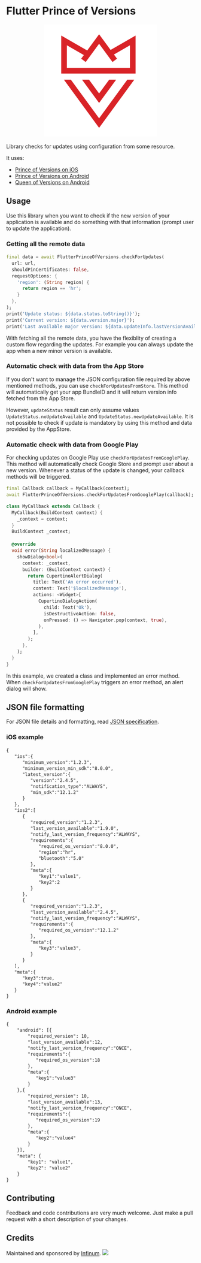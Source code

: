 # Flutter Prince of Versions

<p align="center">
    <img src="https://raw.githubusercontent.com/infinum/flutter-prince-of-versions/master/prince-of-versions.png" width="300" max-width="50%" alt="PoV"/>
</p>


Library checks for updates using configuration from some resource.

It uses:
 - [Prince of Versions on iOS](https://github.com/infinum/iOS-prince-of-versions)
 - [Prince of Versions on Android](https://github.com/infinum/Android-Prince-of-Versions)
 - [Queen of Versions on Android](https://github.com/infinum/Android-Prince-of-Versions/tree/master/queen-of-versions)

## Usage

Use this library when you want to check if the new version of your application is available and do something with that
information (prompt user to update the application).

### Getting all the remote data

```dart
final data = await FlutterPrinceOfVersions.checkForUpdates(
  url: url,
  shouldPinCertificates: false,
  requestOptions: {
    'region': (String region) {
      return region == 'hr';
    }
  },
);
print('Update status: ${data.status.toString()}');
print('Current version: ${data.version.major}');
print('Last available major version: ${data.updateInfo.lastVersionAvailable.major}');
```

With fetching all the remote data, you have the flexiblity of creating a custom flow regarding the updates.
For example you can always update the app when a new minor version is available.

### Automatic check with data from the App Store

If you don't want to manage the JSON configuration file required by above mentioned methods, you can use `checkForUpdatesFromStore`.
This method will automatically get your app BundleID and it will return version info fetched from the App Store.

However, `updateStatus` result can only assume values `UpdateStatus.noUpdateAvailable` and `UpdateStatus.newUpdateAvailable`.
It is not possible to check if update is mandatory by using this method and data provided by the AppStore.

### Automatic check with data from Google Play

For checking updates on Google Play use `checkForUpdatesFromGooglePlay`. This method will automatically check Google Store
and prompt user about a new version. Whenever a status of the update is changed, your callback methods will be triggered.

```dart
final Callback callback = MyCallback(context);
await FlutterPrinceOfVersions.checkForUpdatesFromGooglePlay(callback);
```

```dart
class MyCallback extends Callback {
  MyCallback(BuildContext context) {
    _context = context;
  }
  BuildContext _context;

  @override
  void error(String localizedMessage) {
    showDialog<bool>(
      context: _context,
      builder: (BuildContext context) {
        return CupertinoAlertDialog(
          title: Text('An error occurred'),
          content: Text('$localizedMessage'),
          actions: <Widget>[
            CupertinoDialogAction(
              child: Text('Ok'),
              isDestructiveAction: false,
              onPressed: () => Navigator.pop(context, true),
            ),
          ],
        );
      },
    );
  }
}
```

In this example, we created a class and implemented an error method. When `checkForUpdatesFromGooglePlay` triggers an error method, an alert dialog will show.

## JSON file formatting

For JSON file details and formatting, read [JSON specification](https://github.com/infinum/iOS-prince-of-versions/blob/master/JSON.md).

### iOS example

```
{
   "ios":{
      "minimum_version":"1.2.3",
      "minimum_version_min_sdk":"8.0.0",
      "latest_version":{
         "version":"2.4.5",
         "notification_type":"ALWAYS",
         "min_sdk":"12.1.2"
      }
   },
   "ios2":[
      {
         "required_version":"1.2.3",
         "last_version_available":"1.9.0",
         "notify_last_version_frequency":"ALWAYS",
         "requirements":{
            "required_os_version":"8.0.0",
            "region":"hr",
            "bluetooth":"5.0"
         },
         "meta":{
            "key1":"value1",
            "key2":2
         }
      },
      {
         "required_version":"1.2.3",
         "last_version_available":"2.4.5",
         "notify_last_version_frequency":"ALWAYS",
         "requirements":{
            "required_os_version":"12.1.2"
         },
         "meta":{
            "key3":"value3",
         }
      }
   ],
   "meta":{
      "key3":true,
      "key4":"value2"
   }
}
```


### Android example

```
{
	"android": [{
		"required_version": 10,
		"last_version_available":12,
		"notify_last_version_frequency":"ONCE",
		"requirements":{
		   "required_os_version":18
		},
		"meta":{
		   "key1":"value3"
		}
	},{
		"required_version": 10,
		"last_version_available":13,
		"notify_last_version_frequency":"ONCE",
		"requirements":{
		   "required_os_version":19
		},
		"meta":{
		   "key2":"value4"
		}
	}],
	"meta": {
		"key1": "value1",
		"key2": "value2"
	}
}
```

## Contributing

Feedback and code contributions are very much welcome. Just make a pull request with a short description of your changes.

## Credits

Maintained and sponsored by [Infinum](https://www.infinum.com).
<a href='https://infinum.com'>
  <img src='https://infinum.com/infinum.png' href='https://infinum.com' width='264'>
</a>
